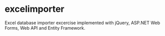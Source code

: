 excelimporter
=============

Excel database importer excercise implemented with jQuery, ASP.NET Web Forms, Web API and Entity Framework.
